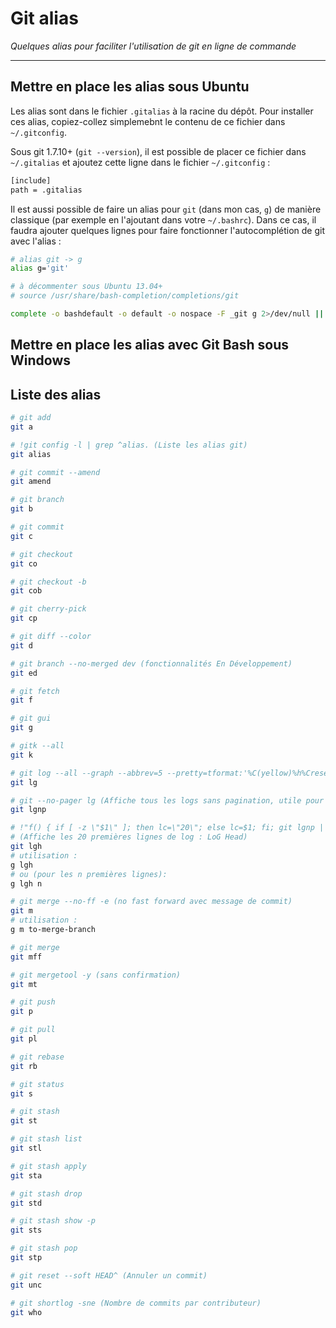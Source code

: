 # Git alias

*Quelques alias pour faciliter l'utilisation de git en ligne de commande*

---

## Mettre en place les alias sous Ubuntu

Les alias sont dans le fichier `.gitalias` à la racine du dépôt.
Pour installer ces alias, copiez-collez simplemebnt le contenu de ce fichier dans `~/.gitconfig`.

Sous git 1.7.10+ (`git --version`), il est possible de placer ce fichier dans `~/.gitalias`
et ajoutez cette ligne dans le fichier `~/.gitconfig` :

```bash
[include]
path = .gitalias
```

Il est aussi possible de faire un alias pour `git` (dans mon cas, `g`) de manière classique (par exemple en l'ajoutant dans votre `~/.bashrc`).
Dans ce cas, il faudra ajouter quelques lignes pour faire fonctionner l'autocomplétion de git avec l'alias :

```bash
# alias git -> g
alias g='git'

# à décommenter sous Ubuntu 13.04+
# source /usr/share/bash-completion/completions/git

complete -o bashdefault -o default -o nospace -F _git g 2>/dev/null || complete -o default -o nospace -F _git g
```

## Mettre en place les alias avec Git Bash sous Windows

## Liste des alias

```bash
# git add
git a
```

```bash
# !git config -l | grep ^alias. (Liste les alias git)
git alias
```

```bash
# git commit --amend
git amend
```

```bash
# git branch
git b
```

```bash
# git commit
git c
```

```bash
# git checkout
git co

# git checkout -b
git cob
```

```bash
# git cherry-pick
git cp
```

```bash
# git diff --color
git d
```

```bash
# git branch --no-merged dev (fonctionnalités En Développement)
git ed
```

```bash
# git fetch
git f
```

```bash
# git gui
git g
```

```bash
# gitk --all
git k
```

```bash
# git log --all --graph --abbrev=5 --pretty=tformat:'%C(yellow)%h%Creset -%C(green bold)%d%Creset %s %C(white dim)(%cr) %C(blue bold)<%an>%Creset' --abbrev-commit
git lg

# git --no-pager lg (Affiche tous les logs sans pagination, utile pour `grep`)
git lgnp

# !"f() { if [ -z \"$1\" ]; then lc=\"20\"; else lc=$1; fi; git lgnp | head -n \"$lc\"; }; f"
# (Affiche les 20 premières lignes de log : LoG Head)
git lgh
# utilisation :
g lgh
# ou (pour les n premières lignes):
g lgh n
```

```bash
# git merge --no-ff -e (no fast forward avec message de commit)
git m
# utilisation :
g m to-merge-branch

# git merge
git mff
```

```bash
# git mergetool -y (sans confirmation)
git mt
```

```bash
# git push
git p
```

```bash
# git pull
git pl
```

```bash
# git rebase
git rb
```

```bash
# git status
git s
```

```bash
# git stash
git st

# git stash list
git stl

# git stash apply
git sta

# git stash drop
git std

# git stash show -p
git sts

# git stash pop
git stp
```

```bash
# git reset --soft HEAD^ (Annuler un commit)
git unc
```

```bash
# git shortlog -sne (Nombre de commits par contributeur)
git who
```
